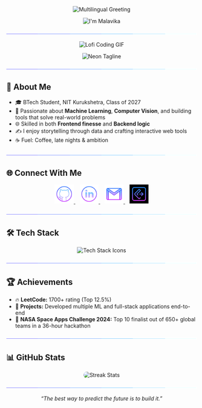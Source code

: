 <!-- Typing Header -->
<p align="center">
  <img src="https://readme-typing-svg.demolab.com?font=Fira+Code&size=35&duration=1500&pause=1000&color=00FFFF&center=true&vCenter=true&width=900&height=50&lines=%F0%9F%91%8B+Hello;%F0%9F%91%8B+%E0%A4%A8%E0%A4%AE%E0%A4%B8%E0%A5%8D%E0%A4%A4%E0%A5%87;%F0%9F%91%8B+Bonjour;%F0%9F%91%8B+Hola;%F0%9F%91%8B+%EC%95%88%EB%85%95%ED%95%98%EC%84%B8%EC%9A%94;%F0%9F%91%8B+%E3%81%93%E3%82%93%E3%81%AB%E3%81%A1%E3%81%AF" alt="Multilingual Greeting" />
</p>

<p align="center">
  <img src="https://readme-typing-svg.demolab.com?font=Fira+Code&size=35&duration=1&pause=1000&color=00FFFF&center=true&vCenter=true&width=900&height=50&lines=%E2%9C%A8+I%27m+Malavika+%E2%80%94+Nice+to+meet+you%21+%E2%9C%A8&repeat=false" alt="I'm Malavika" />
</p>

<!-- Neon Divider -->
<p align="center">
  <img src="assets/borderseperator.gif" alt="Neon Section Divider" />
</p>

<!-- Neon GIF -->
<p align="center">
  <img src="https://media.giphy.com/media/L1R1tvI9svkIWwpVYr/giphy.gif" width="500" alt="Lofi Coding GIF" />
</p>

<!-- Clean, matching neon tagline -->
<p align="center">
  <img src="https://readme-typing-svg.demolab.com?font=Fira+Code&size=15&duration=1&pause=1000&color=00FFFF&center=true&vCenter=true&width=900&height=50&lines=%F0%9F%A7%A0+Machine+Learning+%7C+%F0%9F%92%BB+Full-Stack+Dev+%7C+%F0%9F%8E%AE+Vision-Based+Game+Dev+%7C+Building+what+I+wish+existed+%F0%9F%8C%9F" alt="Neon Tagline" />
</p>


<!-- Neon Divider -->
<p align="center">
  <img src="assets/borderseperator.gif" alt="Neon Section Divider" />
</p>

## 🚀 About Me

- 🎓 BTech Student, NIT Kurukshetra, Class of 2027  
- 🤖 Passionate about **Machine Learning**, **Computer Vision**, and building tools that solve real-world problems  
- 🌐 Skilled in both **Frontend finesse** and **Backend logic**  
- ✍️ I enjoy storytelling through data and crafting interactive web tools  
- ☕ Fuel: Coffee, late nights & ambition  

<p align="center">
  <img src="assets/borderseperator.gif" alt="Neon Section Divider" />
</p>

## 🌐 Connect With Me

<p align="center">
  <a href="https://github.com/Malavika-Gupta" target="_blank">
    <img src="assets/githublogo.png" alt="GitHub" width="50" height="50"/>
  </a>
  &nbsp;&nbsp;
  <a href="https://www.linkedin.com/in/malavika-gupta/" target="_blank">
    <img src="assets/linkedinlogo.png" alt="LinkedIn" width="50" height="50"/>
  </a>
  &nbsp;&nbsp;
  <a href="mailto:malavika2gupta@gmail.com" target="_blank">
    <img src="assets/gmailogo.png" alt="Gmail" width="50" height="50"/>
  </a>
  &nbsp;&nbsp;
  <a href="https://leetcode.com/Malavika2Gupta/" target="_blank">
    <img src="assets/leetcodelogo.jpg" alt="LeetCode" width="50" height="50"/>
  </a>
</p>
<p align="center">
  <img src="assets/borderseperator.gif" alt="Neon Section Divider" />
</p>

## 🛠️ Tech Stack

<p align="center">
  <img src="https://skillicons.dev/icons?i=py,java,js,ts,react,nextjs,nodejs,express,mongodb,firebase,html,css,tailwind,git,vscode,pandas,numpy,jupyter,jupyter,jupyter,gcp,tensorflow,pytorch,bash" height="100" alt="Tech Stack Icons" />
</p>
<p align="center">
  <img src="assets/borderseperator.gif" alt="Neon Section Divider" />
</p>

## 🏆 Achievements

- 🔥 **LeetCode:** 1700+ rating (Top 12.5%)  
- 🤖 **Projects:** Developed multiple ML and full-stack applications end-to-end  
- 🚀 **NASA Space Apps Challenge 2024:** Top 10 finalist out of 650+ global teams in a 36-hour hackathon

<p align="center">
  <img src="assets/borderseperator.gif" alt="Neon Section Divider" />
</p>

## 📊 GitHub Stats
<p align="center">
  <img src="https://github-readme-streak-stats.herokuapp.com?user=Malavika-Gupta&theme=dark&hide_border=true&background=000000&ring=00FFFF&fire=00FFFF&currStreakLabel=00FFFF&currStreakNum=00FFFF&sideNums=00FFFF&sideLabels=00FFFF&dates=00FFFF&stroke=00FFFF" height="180" alt="Streak Stats" style="border-radius:15px;" />

</p>
<p align="center">
  <img src="assets/borderseperator.gif" alt="Neon Section Divider" />
</p>




<p align="center">
  <i>“The best way to predict the future is to build it.”</i>
</p>

